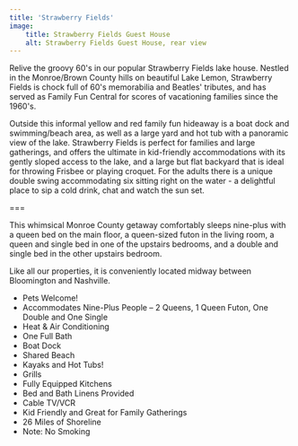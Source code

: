 ```yaml
---
title: 'Strawberry Fields'
image:
    title: Strawberry Fields Guest House
    alt: Strawberry Fields Guest House, rear view
---
```

Relive the groovy 60's in our popular Strawberry Fields lake house. Nestled in the Monroe/Brown County hills on beautiful Lake Lemon, Strawberry Fields is chock full of 60's memorabilia and Beatles' tributes, and has served as Family Fun Central for scores of vacationing families since the 1960's.

Outside this informal yellow and red family fun hideaway is a boat dock and swimming/beach area, as well as a large yard and hot tub with a panoramic view of the lake. Strawberry Fields is perfect for families and large gatherings, and offers the ultimate in kid-friendly accommodations with its gently sloped access to the lake, and a large but flat backyard that is ideal for throwing Frisbee or playing croquet. For the adults there is a unique double swing accommodating six sitting right on the water - a delightful place to sip a cold drink, chat and watch the sun set.

===

This whimsical Monroe County getaway comfortably sleeps nine-plus with a queen bed on the main floor, a queen-sized futon in the living room, a queen and single bed in one of the upstairs bedrooms, and a double and single bed in the other upstairs bedroom.

Like all our properties, it is conveniently located midway between Bloomington and Nashville.

- Pets Welcome!
- Accommodates Nine-Plus People – 2 Queens, 1 Queen Futon, One Double and One Single
- Heat & Air Conditioning
- One Full Bath
- Boat Dock
- Shared Beach
- Kayaks and Hot Tubs!
- Grills
- Fully Equipped Kitchens
- Bed and Bath Linens Provided
- Cable TV/VCR
- Kid Friendly and Great for Family Gatherings
- 26 Miles of Shoreline
- Note: No Smoking
